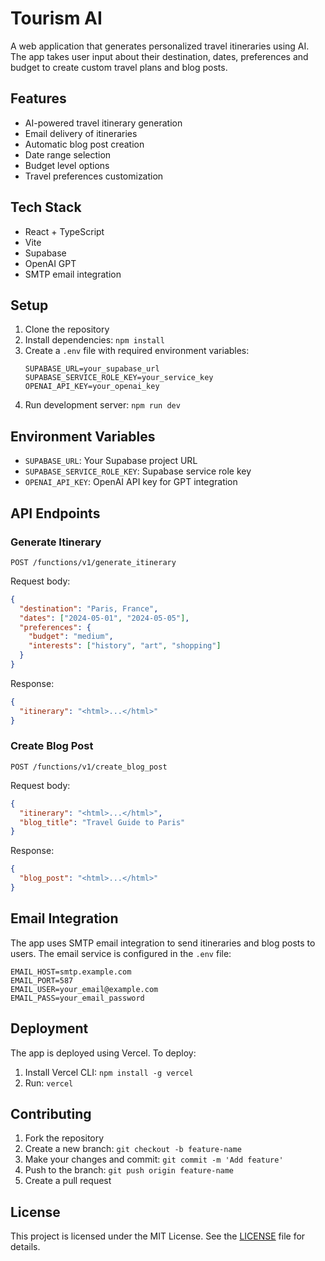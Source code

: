 # Tourism AI

A web application that generates personalized travel itineraries using AI. The app takes user input about their destination, dates, preferences and budget to create custom travel plans and blog posts.

## Features

- AI-powered travel itinerary generation
- Email delivery of itineraries
- Automatic blog post creation
- Date range selection
- Budget level options
- Travel preferences customization

## Tech Stack

- React + TypeScript
- Vite
- Supabase
- OpenAI GPT
- SMTP email integration

## Setup

1. Clone the repository
2. Install dependencies: `npm install`
3. Create a `.env` file with required environment variables:
   ```
   SUPABASE_URL=your_supabase_url
   SUPABASE_SERVICE_ROLE_KEY=your_service_key
   OPENAI_API_KEY=your_openai_key
   ```
4. Run development server: `npm run dev`

## Environment Variables

- `SUPABASE_URL`: Your Supabase project URL
- `SUPABASE_SERVICE_ROLE_KEY`: Supabase service role key
- `OPENAI_API_KEY`: OpenAI API key for GPT integration

## API Endpoints

### Generate Itinerary
`POST /functions/v1/generate_itinerary`

Request body:

```json
{
  "destination": "Paris, France",
  "dates": ["2024-05-01", "2024-05-05"],
  "preferences": {
    "budget": "medium",
    "interests": ["history", "art", "shopping"]
  }
}
```

Response:

```json
{
  "itinerary": "<html>...</html>"
}
```

### Create Blog Post
`POST /functions/v1/create_blog_post`

Request body:

```json
{
  "itinerary": "<html>...</html>",
  "blog_title": "Travel Guide to Paris"
}
```

Response:

```json
{
  "blog_post": "<html>...</html>"
}
```

## Email Integration

The app uses SMTP email integration to send itineraries and blog posts to users. The email service is configured in the `.env` file:

```
EMAIL_HOST=smtp.example.com
EMAIL_PORT=587
EMAIL_USER=your_email@example.com
EMAIL_PASS=your_email_password
```

## Deployment

The app is deployed using Vercel. To deploy:

1. Install Vercel CLI: `npm install -g vercel`
2. Run: `vercel`

## Contributing

1. Fork the repository
2. Create a new branch: `git checkout -b feature-name`
3. Make your changes and commit: `git commit -m 'Add feature'`
4. Push to the branch: `git push origin feature-name`
5. Create a pull request

## License

This project is licensed under the MIT License. See the [LICENSE](LICENSE) file for details.


